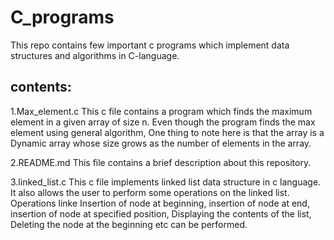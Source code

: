 # C_programs
This repo contains few important c programs which implement data structures and algorithms in C-language.
## contents:
1.Max_element.c
  This c file contains a program which finds the maximum element in a given array of size n. Even though the program finds the max element using general algorithm, One thing to note here is that the array is a Dynamic array whose size grows as the number of elements in the array.

2.README.md
  This file contains a brief description about this repository.


3.linked_list.c
  This c file implements linked list data structure in c language. It also allows the user to perform some operations on the linked list. Operations linke Insertion of node at beginning, insertion of node at end, insertion of node at specified position, Displaying the contents of the list, Deleting the node at the beginning etc can be performed.
